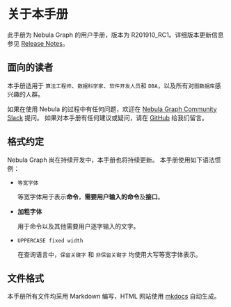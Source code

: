 # 关于本手册

此手册为 Nebula Graph 的用户手册，版本为 R201910_RC1。详细版本更新信息参见 [Release Notes](https://github.com/vesoft-inc/nebula/releases)。

## 面向的读者

本手册适用于 `算法工程师`、`数据科学家`、`软件开发人员`和 `DBA`，以及所有对`图数据库`感兴趣的人群。

如果在使用 Nebula 的过程中有任何问题，欢迎在 [Nebula Graph Community Slack](https://join.slack.com/t/nebulagraph/shared_invite/enQtNjIzMjQ5MzE2OTQ2LTM0MjY0MWFlODg3ZTNjMjg3YWU5ZGY2NDM5MDhmOGU2OWI5ZWZjZDUwNTExMGIxZTk2ZmQxY2Q2MzM1OWJhMmY#") 提问。
如果对本手册有任何建议或疑问，请在 [GitHub](https://github.com/vesoft-inc/nebula/issues) 给我们留言。

## 格式约定

Nebula Graph 尚在持续开发中，本手册也将持续更新。
本手册使用如下语法惯例：

- `等宽字体`

    等宽字体用于表示**命令**，**需要用户输入的命令**及**接口**。

- **加粗字体**

    用于命令以及其他需要用户逐字输入的文字。

- `UPPERCASE fixed width`

    在查询语言中，`保留关键字` 和 `非保留关键字` 均使用大写等宽字体表示。

## 文件格式

本手册所有文件均采用 Markdown 编写，HTML 网站使用 [mkdocs](https://www.mkdocs.org/) 自动生成。
